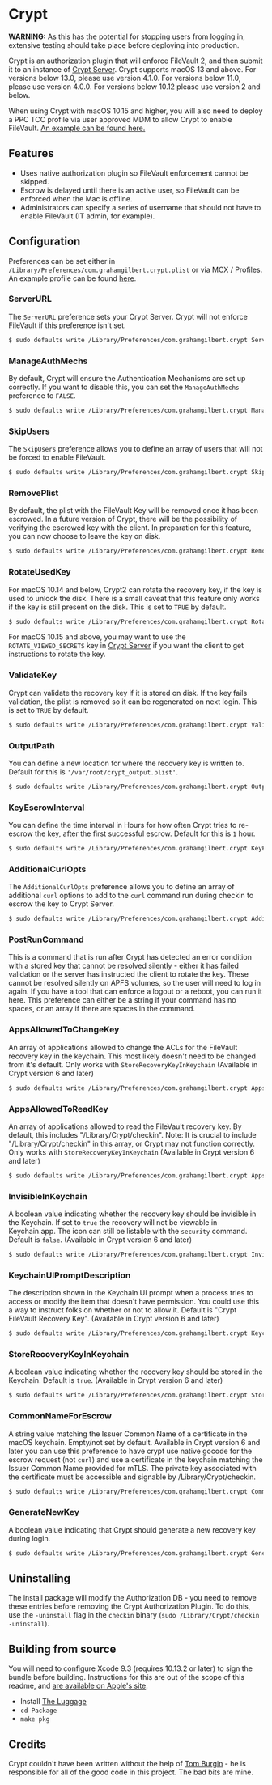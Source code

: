 # Crypt

**WARNING:** As this has the potential for stopping users from logging in, extensive testing should take place before deploying into production.

Crypt is an authorization plugin that will enforce FileVault 2, and then submit it to an instance of [Crypt Server](https://github.com/grahamgilbert/crypt-server). Crypt supports macOS 13 and above. For versions below 13.0, please use version 4.1.0. For versions below 11.0, please use version 4.0.0. For versions below 10.12 please use version 2 and below.

When using Crypt with macOS 10.15 and higher, you will also need to deploy a PPC TCC profile via user approved MDM to allow Crypt to enable FileVault. [An example can be found here.](https://github.com/grahamgilbert/crypt/blob/master/ppctcc_example.mobileconfig)

## Features

- Uses native authorization plugin so FileVault enforcement cannot be skipped.
- Escrow is delayed until there is an active user, so FileVault can be enforced when the Mac is offline.
- Administrators can specify a series of username that should not have to enable FileVault (IT admin, for example).

## Configuration

Preferences can be set either in `/Library/Preferences/com.grahamgilbert.crypt.plist` or via MCX / Profiles. An example profile can be found [here](https://github.com/grahamgilbert/crypt/blob/master/Example%20Crypt%20Profile.mobileconfig).

### ServerURL

The `ServerURL` preference sets your Crypt Server. Crypt will not enforce FileVault if this preference isn't set.

```bash
$ sudo defaults write /Library/Preferences/com.grahamgilbert.crypt ServerURL "https://crypt.example.com"
```

### ManageAuthMechs

By default, Crypt will ensure the Authentication Mechanisms are set up correctly. If you want to disable this, you can set the `ManageAuthMechs` preference to `FALSE`.

```bash
$ sudo defaults write /Library/Preferences/com.grahamgilbert.crypt ManageAuthMechs -bool FALSE
```

### SkipUsers

The `SkipUsers` preference allows you to define an array of users that will not be forced to enable FileVault.

```bash
$ sudo defaults write /Library/Preferences/com.grahamgilbert.crypt SkipUsers -array-add adminuser
```

### RemovePlist

By default, the plist with the FileVault Key will be removed once it has been escrowed. In a future version of Crypt, there will be the possibility of verifying the escrowed key with the client. In preparation for this feature, you can now choose to leave the key on disk.

```bash
$ sudo defaults write /Library/Preferences/com.grahamgilbert.crypt RemovePlist -bool FALSE
```

### RotateUsedKey

For macOS 10.14 and below, Crypt2 can rotate the recovery key, if the key is used to unlock the disk. There is a small caveat that this feature only works if the key is still present on the disk. This is set to `TRUE` by default.

```bash
$ sudo defaults write /Library/Preferences/com.grahamgilbert.crypt RotateUsedKey -bool FALSE
```

For macOS 10.15 and above, you may want to use the `ROTATE_VIEWED_SECRETS` key in [Crypt Server](https://github.com/grahamgilbert/Crypt-Server#settings) if you want the client to get instructions to rotate the key.

### ValidateKey

Crypt can validate the recovery key if it is stored on disk. If the key fails validation, the plist is removed so it can be regenerated on next login. This is set to `TRUE` by default.

```bash
$ sudo defaults write /Library/Preferences/com.grahamgilbert.crypt ValidateKey -bool FALSE
```

### OutputPath

You can define a new location for where the recovery key is written to. Default for this is `'/var/root/crypt_output.plist'`.

```bash
$ sudo defaults write /Library/Preferences/com.grahamgilbert.crypt OutputPath "/path/to/different/location"
```

### KeyEscrowInterval

You can define the time interval in Hours for how often Crypt tries to re-escrow the key, after the first successful escrow. Default for this is `1` hour.

```bash
$ sudo defaults write /Library/Preferences/com.grahamgilbert.crypt KeyEscrowInterval -int 2
```

### AdditionalCurlOpts

The `AdditionalCurlOpts` preference allows you to define an array of additional `curl` options to add to the `curl` command run during checkin to escrow the key to Crypt Server.

```bash
$ sudo defaults write /Library/Preferences/com.grahamgilbert.crypt AdditionalCurlOpts -array-add "--tlsv1.3"
```

### PostRunCommand

This is a command that is run after Crypt has detected an error condition with a stored key that cannot be resolved silently - either it has failed validation or the server has instructed the client to rotate the key. These cannot be resolved silently on APFS volumes, so the user will need to log in again. If you have a tool that can enforce a logout or a reboot, you can run it here. This preference can either be a string if your command has no spaces, or an array if there are spaces in the command.

### AppsAllowedToChangeKey

An array of applications allowed to change the ACLs for the FileVault recovery key in the keychain. This most likely doesn't need to be changed from it's default. Only works with `StoreRecoveryKeyInKeychain` (Available in Crypt version 6 and later)

```bash
$ sudo defaults write /Library/Preferences/com.grahamgilbert.crypt AppsAllowedToChangeKey -array "/path/to/app1" "/path/to/app2"
```

### AppsAllowedToReadKey

An array of applications allowed to read the FileVault recovery key. By default, this includes "/Library/Crypt/checkin". Note: It is crucial to include "/Library/Crypt/checkin" in this array, or Crypt may not function correctly. Only works with `StoreRecoveryKeyInKeychain` (Available in Crypt version 6 and later)

```bash
$ sudo defaults write /Library/Preferences/com.grahamgilbert.crypt AppsAllowedToReadKey -array "/Library/Crypt/checkin" "/path/to/custom/app"
```

### InvisibleInKeychain

A boolean value indicating whether the recovery key should be invisible in the Keychain. If set to `true` the recovery will not be viewable in Keychain.app. The icon can still be listable with the `security` command. Default is `false`. (Available in Crypt version 6 and later)

```bash
$ sudo defaults write /Library/Preferences/com.grahamgilbert.crypt InvisibleInKeychain -bool TRUE
```

### KeychainUIPromptDescription

The description shown in the Keychain UI prompt when a process tries to access or modify the item that doesn't have permission. You could use this a way to instruct folks on whether or not to allow it. Default is "Crypt FileVault Recovery Key". (Available in Crypt version 6 and later)

```bash
$ sudo defaults write /Library/Preferences/com.grahamgilbert.crypt KeychainUIPromptDescription -string "Custom FileVault Recovery Key Description"
```

### StoreRecoveryKeyInKeychain

A boolean value indicating whether the recovery key should be stored in the Keychain. Default is `true`. (Available in Crypt version 6 and later)

```bash
$ sudo defaults write /Library/Preferences/com.grahamgilbert.crypt StoreRecoveryKeyInKeychain -bool FALSE
```

### CommonNameForEscrow

A string value matching the Issuer Common Name of a certificate in the macOS keychain. Empty/not set by default. Available in Crypt version 6 and later you can use this preference to have crypt use native gocode for the escrow request (not `curl`) and use a certificate in the keychain matching the Issuer Common Name provided for mTLS. The private key associated with the certificate must be accessible and signable by /Library/Crypt/checkin.

```bash
$ sudo defaults write /Library/Preferences/com.grahamgilbert.crypt CommonNameForEscrow -string "Custom Common Name"
```

### GenerateNewKey

A boolean value indicating that Crypt should generate a new recovery key during login.

```bash
$ sudo defaults write /Library/Preferences/com.grahamgilbert.crypt GenerateNewKey -bool TRUE
```

## Uninstalling

The install package will modify the Authorization DB - you need to remove these entries before removing the Crypt Authorization Plugin. To do this, use the `-uninstall` flag in the `checkin` binary (`sudo /Library/Crypt/checkin -uninstall`).

## Building from source

You will need to configure Xcode 9.3 (requires 10.13.2 or later) to sign the bundle before building. Instructions for this are out of the scope of this readme, and [are available on Apple's site](https://developer.apple.com/support/code-signing/).

- Install [The Luggage](https://github.com/unixorn/luggage)
- `cd Package`
- `make pkg`

## Credits

Crypt couldn't have been written without the help of [Tom Burgin](https://github.com/tburgin) - he is responsible for all of the good code in this project. The bad bits are mine.
